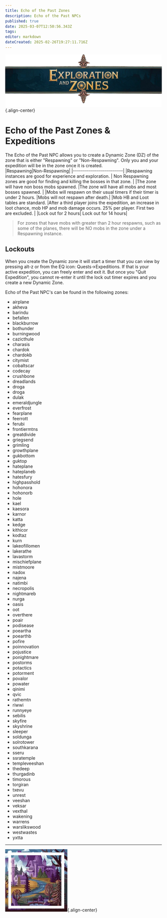 ```yaml
---
title: Echo of the Past Zones
description: Echo of the Past NPCs
published: true
date: 2025-03-07T12:50:56.343Z
tags: 
editor: markdown
dateCreated: 2025-02-26T19:27:11.716Z
---
```


![explorationzonesbanner.webp](/explorationzonesbanner.webp){.align-center}

# Echo of the Past Zones & Expeditions

    
The Echo of the Past NPC allows you to create a Dynamic Zone (DZ) of the zone that is either "Respawning" or "Non-Respawning". Only you and your expedition will be in the zone once it is created. 
<br>
|Respawning|Non-Respawning|
|-------------------------|
|Respawning instances are good for experience and exploration. | Non Respawning zones are good for finding and killing the bosses in that zone.  |
|The zone will have non boss mobs spawned. |The zone will have all mobs and most bosses spawned. |
|Mobs will respawn on their usual timers if their timer is under 2 hours. |Mobs will not respawn after death.|
|Mob HB and Loot tables are standard. |After a third player joins the expedition, an increase in loot chance, mob HP and mob damage occurs. 25% per player. First two are excluded. |
|Lock out for 2 hours| Lock out for 14 hours|
<br>
> For zones that have mobs with greater than 2 hour respawns, such as some of the planes, there will be NO mobs in the zone under a Respawning instance. 

## Lockouts
When you create the Dynamic zone it will start a timer that you can view by pressing alt-z or from the EQ icon: Quests->Expeditions. If that is your active expedition, you can freely enter and exit it. But once you "Quit Expedition", you cannot re-enter it until the lock out timer expires and you create a new Dynamic Zone. 

Echo of the Past NPC's can be found in the following zones:

- airplane
- akheva
- barindu
- befallen
- blackburrow
- bothunder
- burningwood
- cazicthule
- charasis
- chardok
- chardokb
- citymist
- cobaltscar
- codecay
- crushbone
- dreadlands
- droga
- droga
- dulak
- emeraldjungle
- everfrost
- fearplane
- feerrott
- ferubi
- frontiermtns
- greatdivide
- griegsend
- grimling
- growthplane
- gukbottom
- guktop
- hateplane
- hateplaneb
- hatesfury
- highpasshold
- hohonora
- hohonorb
- hole
- kael
- kaesora
- karnor
- katta
- kedge
- kithicor
- kodtaz
- kurn
- lakeofillomen
- lakerathe
- lavastorm
- mischiefplane
- mistmoore
- nadox
- najena
- natimbi
- necropolis
- nightmareb
- nurga
- oasis
- oot
- overthere
- poair
- podisease
- poeartha
- poearthb
- pofire
- poinnovation
- pojustice
- ponightmare
- postorms
- potactics
- potorment
- povalor
- powater
- qinimi
- qvic
- rathemtn
- riwwi
- runnyeye
- sebilis
- skyfire
- skyshrine
- sleeper
- soldunga
- solrotower
- southkarana
- sseru
- ssratemple
- templeveeshan
- thedeep
- thurgadinb
- timorous
- torgiran
- txevu
- unrest
- veeshan
- veksar
- vexthal
- wakening
- warrens
- warslikswood
- westwastes
- yxtta

---

![pagebreak4.webp](/pagebreak4.webp){.align-center}